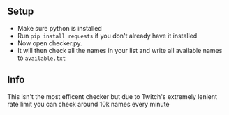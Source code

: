 ## Setup

-   Make sure python is installed
-   Run `pip install requests` if you don't already have it installed
-   Now open checker.py.
-   It will then check all the names in your list and write all available names to `available.txt`

## Info

This isn't the most efficent checker but due to Twitch's extremely lenient rate limit you can check around 10k names every minute
